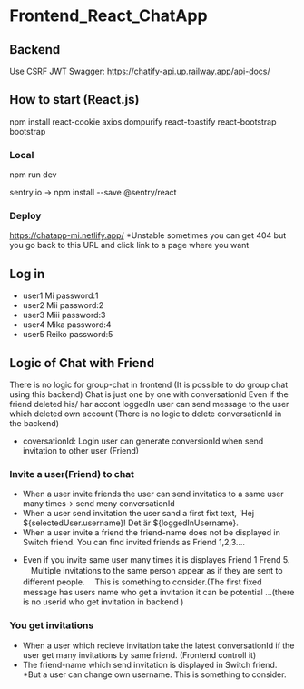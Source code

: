 ﻿# Frontend_React_ChatApp
##  Backend 
Use CSRF JWT
Swagger: https://chatify-api.up.railway.app/api-docs/

## How to start (React.js)
npm install react-cookie axios dompurify  react-toastify react-bootstrap bootstrap
### Local
npm run dev

sentry.io -> 
npm install --save @sentry/react

### Deploy
https://chatapp-mi.netlify.app/
*Unstable sometimes you can get 404 but you go back to this URL and click link to a page where you want

## Log in 
- user1 Mi  password:1
- user2 Mii  password:2
- user3 Miii  password:3
- user4 Mika  password:4
- user5 Reiko  password:5

## Logic of Chat with Friend
There is no logic for group-chat in frontend (It is possible to do group chat using this backend)
Chat is just one by one with conversationId
Even if the friend deleted his/ har accont loggedIn user can send message to the user which deleted own account (There is no logic to delete conversationId in the backend)
- coversationId: Login user can generate conversionId when send invitation to other user (Friend)

### Invite a user(Friend) to chat
- When a user invite friends the user can send invitatios to a same user many times-> send meny conversationId  
- When a user send invitation the user sand a first fixt text, `Hej ${selectedUser.username}! Det är ${loggedInUsername}. 
- When a user invite a friend  the friend-name does not be displayed in Switch friend. You can find invited friends as Friend 1,2,3....
* Even if you invite same user many times it is displayes Friend 1 Frend 5. 
　Multiple invitations to the same person appear as if they are sent to different people.
　This is something to consider.(The first fixed message has users name who get a invitation it can be potential ...(there is no userid who get invitation in backend )

### You get invitations
- When a user which recieve invitation take the latest conversationId if the user get many invitations by same friend. (Frontend controll it)
- The friend-name which send invitation is displayed in Switch friend.
*But a user can change own username. This is something to consider. 


